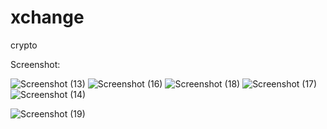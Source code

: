 # xchange
crypto

Screenshot:

![Screenshot (13)](https://github.com/utkarsh12adi/xchange/assets/69595881/5b7f9579-21d2-42d0-b136-36c2ff61330e)
![Screenshot (16)](https://github.com/utkarsh12adi/xchange/assets/69595881/04996d50-48c7-4cd4-920e-8fbea19e87de)
![Screenshot (18)](https://github.com/utkarsh12adi/xchange/assets/69595881/48d231b9-7d13-4796-9600-8c4989b40dc2)
![Screenshot (17)](https://github.com/utkarsh12adi/xchange/assets/69595881/3f47af5c-cc1a-4255-97df-89a22ac8f068)
![Screenshot (14)](https://github.com/utkarsh12adi/xchange/assets/69595881/5b489022-9692-4e2a-8090-d48767e0dde5)


![Screenshot (19)](https://github.com/utkarsh12adi/xchange/assets/69595881/3b69d25e-8e8a-4a48-a501-ea041d2f940f)



